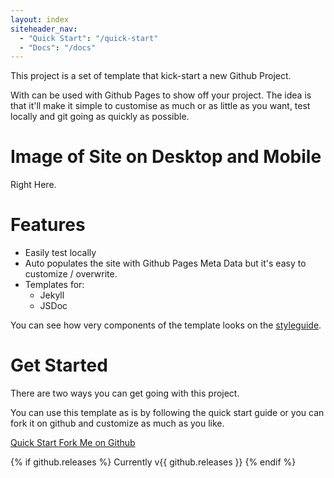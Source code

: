 ```yaml
---
layout: index
siteheader_nav:
  - "Quick Start": "/quick-start"
  - "Docs": "/docs"
---
```


This project is a set of template that kick-start a new Github Project.

With can be used with Github Pages
to show off your project. The idea is that it'll make it simple to customise
as much or as little as you want, test locally and git going as quickly as
possible.

# Image of Site on Desktop and Mobile

Right Here.

# Features

- Easily test locally
- Auto populates the site with Github Pages Meta Data but it's easy to
  customize / overwrite.
- Templates for:
  - Jekyll
  - JSDoc

You can see how very components of the template looks on the <a href="{{ project_root_url }}/styleguide">styleguide</a>.

# Get Started

There are two ways you can get going with this project.

You can use this template as is by following the quick start guide or you can
fork it on github and customize as much as you like.

<p class="u-center">
  <a class="button" href="{{ project_root_url }}/quick-start">
    Quick Start
  </a> <a class="button" href="">
    Fork Me on Github
  </a>
</p>

{% if github.releases %}
  Currently v{{ github.releases }}
{% endif %}

